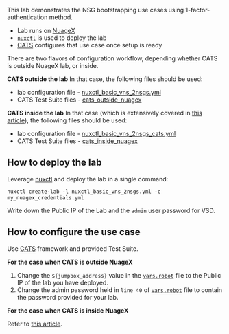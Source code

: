 This lab demonstrates the NSG bootstrapping use cases using 1-factor-authentication method.

* Lab runs on [NuageX](https://nuagex.io)
* [`nuxctl`](https://nuxctl.nuagex.io) is used to deploy the lab
* [CATS](https://cats-docs.nuageteam.net) configures that use case once setup is ready

There are two flavors of configuration workflow, depending whether CATS is outside NuageX lab, or inside.

**CATS outside the lab**
In that case, the following files should be used:

* lab configuration file - [nuxctl_basic_vns_2nsgs.yml](./nuxctl_basic_vns_2nsgs.yml)
* CATS Test Suite files - [cats_outside_nuagex](./cats_setup/cats_outside_nuagex)

**CATS inside the lab**
In that case (which is extensively covered in [this article](http://cats-docs.nuageteam.net/test_suite_examples/0025_nux_nsg_1fabootstrap/)), the following files should be used:

* lab configuration file - [nuxctl_basic_vns_2nsgs_cats.yml](./nuxctl_basic_vns_2nsgs_cats.yml)
* CATS Test Suite files - [cats_inside_nuagex](./cats_setup/cats_inside_nuagex)


## How to deploy the lab
Leverage [nuxctl](https://nuxctl.nuagex.io) and deploy the lab in a single command:

```
nuxctl create-lab -l nuxctl_basic_vns_2nsgs.yml -c my_nuagex_credentials.yml
```

Write down the Public IP of the Lab and the `admin` user password for VSD.

## How to configure the use case
Use [CATS](https://cats-docs.nuageteam.net) framework and provided Test Suite. 

**For the case when CATS is outside NuageX**
1. Change the `${jumpbox_address}` value in the [`vars.robot`](cats_setup/vars.robot#L30) file to the Public IP of the lab you have deployed.
2. Change the admin password held in `line 40` of [`vars.robot`](cats_setup/vars.robot#L40) file to contain the password provided for your lab.

**For the case when CATS is inside NuageX**

Refer to [this article](http://cats-docs.nuageteam.net/test_suite_examples/0025_nux_nsg_1fabootstrap/).
